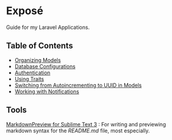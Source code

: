 # Exposé
Guide for my Laravel Applications.

## Table of Contents
- [Organizing Models](https://github.com/Lavendar77/Expose/tree/organizing-models)
- [Database Configurations](https://github.com/Lavendar77/Expose/tree/database)
- [Authentication](https://github.com/Lavendar77/Expose/tree/authentication-setup)
- [Using Traits](https://github.com/Lavendar77/Expose/tree/laravel-traits)
- [Switching from Autoincrementing to UUID in Models](https://github.com/Lavendar77/Expose/tree/eloquent-uuid)
- [Working with Notifications](https://github.com/Lavendar77/Expose/tree/notifications)

## Tools
[MarkdownPreview for Sublime Text 3](https://facelessuser.github.io/MarkdownPreview/) 
: For writing and previewing markdown syntax for the *README.md* file, most especially.
